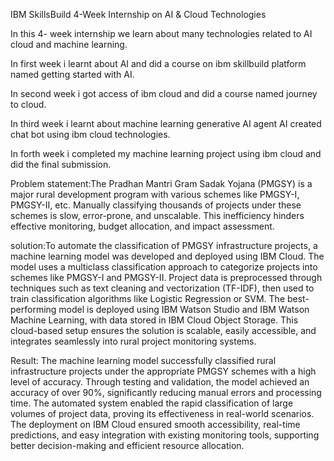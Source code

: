 IBM SkillsBuild 4-Week Internship on AI & Cloud Technologies

In this 4- week internship we learn about many technologies related to AI cloud and machine learning.

In first week i learnt about AI and did a course on ibm skillbuild platform named getting started with AI.

In second week i got access of ibm cloud and did a course named journey to cloud.

In third week i learnt about machine learning generative AI agent AI created chat bot using ibm cloud technologies.

In forth week i completed my machine learning project using ibm cloud and did the final submission.

Problem statement:The Pradhan Mantri Gram Sadak Yojana (PMGSY) is a major rural development program with various schemes like PMGSY-I, PMGSY-II, etc. Manually classifying thousands of projects under these schemes is slow, error-prone, and unscalable. This inefficiency hinders effective monitoring, budget allocation, and impact assessment.

solution:To automate the classification of PMGSY infrastructure projects, a machine learning model was developed and deployed using IBM Cloud. The model uses a multiclass classification approach to categorize projects into schemes like PMGSY-I and PMGSY-II. Project data is preprocessed through techniques such as text cleaning and vectorization (TF-IDF), then used to train classification algorithms like Logistic Regression or SVM. The best-performing model is deployed using IBM Watson Studio and IBM Watson Machine Learning, with data stored in IBM Cloud Object Storage. This cloud-based setup ensures the solution is scalable, easily accessible, and integrates seamlessly into rural project monitoring systems.

Result: The machine learning model successfully classified rural infrastructure projects under the appropriate PMGSY schemes with a high level of accuracy. Through testing and validation, the model achieved an accuracy of over 90%, significantly reducing manual errors and processing time. The automated system enabled the rapid classification of large volumes of project data, proving its effectiveness in real-world scenarios. The deployment on IBM Cloud ensured smooth accessibility, real-time predictions, and easy integration with existing monitoring tools, supporting better decision-making and efficient resource allocation.
